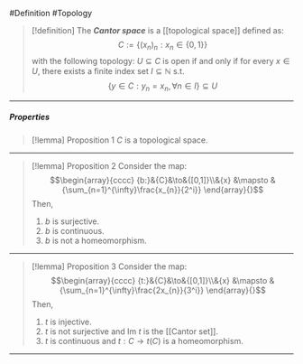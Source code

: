 #Definition #Topology 

> [!definition]
> The ***Cantor space*** is a [[topological space]] defined as: $$C:=\{ (x_{n})_{n}: x_{n}\in \{ 0,1 \}\}$$with the following topology: $U\subseteq C$ is open if and only if for every $x\in U$, there exists a finite index set $I\subseteq \mathbb{N}$ s.t. $$\{ y\in C: y_{n}=x_{n},\forall n\in I \}\subseteq U$$
---
##### Properties
> [!lemma] Proposition 1
> $C$ is a topological space.
---
> [!lemma] Proposition 2
> Consider the map: $$\begin{array}{cccc} {b:}&{C}&\to&{[0,1]}\\&{x} &\mapsto & {\sum_{n=1}^{\infty}\frac{x_{n}}{2^i}} \end{array}{}$$Then, 
> 1. $b$ is surjective.
> 1. $b$ is continuous.
> 2. $b$ is not a homeomorphism.
---
> [!lemma] Proposition 3
> Consider the map: $$\begin{array}{cccc} {t:}&{C}&\to&{[0,1]}\\&{x} &\mapsto & {\sum_{n=1}^{\infty}\frac{2x_{n}}{3^i}} \end{array}{}$$Then, 
> 1. $t$ is injective.
> 2. $t$ is not surjective and $\text{Im }t$ is the [[Cantor set]].
> 3. $t$ is continuous and $t:C\to t(C)$ is a homeomorphism.
---